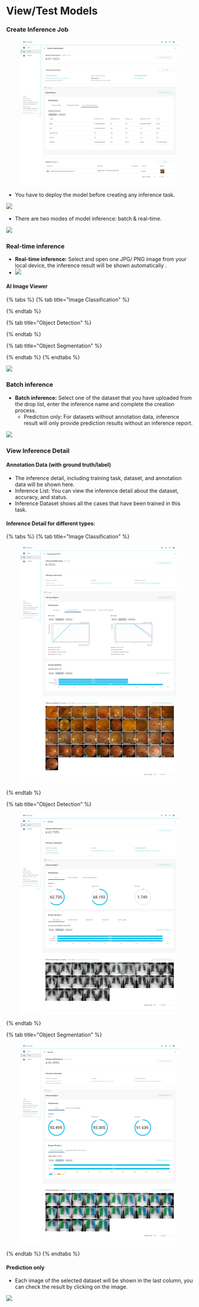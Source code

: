 # View/Test Models

### Create Inference Job <a href="#deploy-model--inference" id="deploy-model--inference"></a>

<figure><img src="../../../.gitbook/assets/AI_Training_Model_Detail_4.png" alt=""><figcaption></figcaption></figure>

* You have to deploy the model before creating any inference task.

![](https://console.deepq.ai/docs/console/.gitbook/assets/con-4-3-1.png)

* There are two modes of model inference: batch & real-time.

![](https://console.deepq.ai/docs/console/.gitbook/assets/con-4-3-0.png)

### Real-time inference <a href="#real-time-inference" id="real-time-inference"></a>

* **Real-time inference:** Select and open one JPG/ PNG image from your local device, the inference result will be shown automatically .
* ![](../../../.gitbook/assets/icon\_eye.png)

#### AI Image Viewer



{% tabs %}
{% tab title="Image Classification" %}

{% endtab %}

{% tab title="Object Detection" %}

{% endtab %}

{% tab title="Object Segmentation" %}

{% endtab %}
{% endtabs %}

![](https://console.deepq.ai/docs/console/.gitbook/assets/con-4-3-4.png)

### Batch inference <a href="#batch-inference" id="batch-inference"></a>

* **Batch inference:** Select one of the dataset that you have uploaded from the drop list, enter the inference name and complete the creation process.
  * Prediction only: For datasets without annotation data, inference result will only provide prediction results without an inference report.

![](https://console.deepq.ai/docs/console/.gitbook/assets/con-4-3-5.png)

### View Inference Detail <a href="#view-inference" id="view-inference"></a>

#### Annotation Data (with ground truth/label) <a href="#annotation-data-with-ground-truthlabel" id="annotation-data-with-ground-truthlabel"></a>

* The inference detail, including training task, dataset, and annotation data will be shown here.
* Inference List: You can view the inference detail about the dataset, accuracy, and status.
* Inference Dataset shows all the cases that have been trained in this task.

#### Inference Detail for different types:

{% tabs %}
{% tab title="Image Classification" %}
<figure><img src="../../../.gitbook/assets/AI_Training_Inference_Detail_SLC_2.png" alt=""><figcaption></figcaption></figure>
{% endtab %}

{% tab title="Object Detection" %}
<figure><img src="../../../.gitbook/assets/AI_Training_Inference_Detail_DET_1.png" alt=""><figcaption></figcaption></figure>
{% endtab %}

{% tab title="Object Segmentation" %}
<figure><img src="../../../.gitbook/assets/AI_Training_Inference_Detail_SEG_1.png" alt=""><figcaption></figcaption></figure>
{% endtab %}
{% endtabs %}



#### Prediction only <a href="#prediction-only" id="prediction-only"></a>

* Each image of the selected dataset will be shown in the last column, you can check the result by clicking on the image.

![](https://console.deepq.ai/docs/console/.gitbook/assets/con-4-3-8.png)
